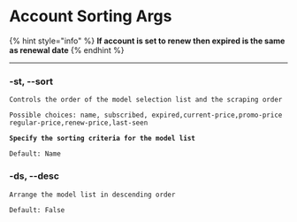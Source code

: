 # Account Sorting Args

{% hint style="info" %}
**If account is set to renew then expired is the same as renewal date**
{% endhint %}



***

### -st, --sort

```
Controls the order of the model selection list and the scraping order
```

```
Possible choices: name, subscribed, expired,current-price,promo-price
regular-price,renew-price,last-seen
```

<pre><code><strong>Specify the sorting criteria for the model list
</strong></code></pre>

```
Default: Name
```

### -ds, --desc

```
Arrange the model list in descending order
```

```
Default: False
```
